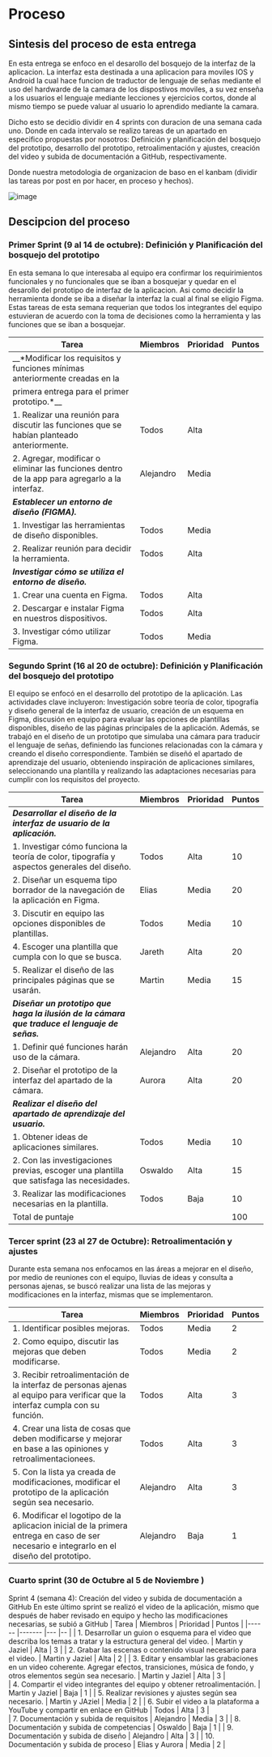 # Proceso 
## Sintesis del proceso de esta entrega
En esta entrega se enfoco en el desarollo del bosquejo de la interfaz de la aplicacion. La interfaz esta destinada a una aplicacion para moviles IOS y Android la cual hace funcion de traductor de lenguaje de señas mediante el uso del hardwarde de la camara de los dispostivos moviles, 
a su vez enseña a los usuarios el lenguaje mediante lecciones y ejercicios cortos, donde al mismo tiempo se puede valuar al usuario lo aprendido mediante la camara.

Dicho esto se decidio dividir en 4 sprints con duracion de una semana cada uno. Donde en cada intervalo se realizo tareas de un apartado en especifico propuestas por nosotros: 
Definición y planificación del bosquejo del prototipo, desarrollo del prototipo, retroalimentación y ajustes, creación del video y subida de documentación a GitHub, respectivamente.

Donde nuestra metodologia de organizacion de baso en el kanbam (dividir las tareas por post en por hacer, en proceso y hechos).

![image](https://github.com/Elias-Novel0/FIS---EQUIPO-6/assets/133535448/17ab1b82-07d0-4ce4-8758-a22eaddfd7de)

## Descipcion del proceso

### Primer Sprint (9 al 14 de octubre): Definición y Planificación del bosquejo del prototipo
En esta semana lo que interesaba al equipo era confirmar los requirimientos funcionales y no funcionales que se iban a bosquejar y quedar en el desarollo del prototipo de interfaz de la aplicacion. Asi como decidir la herramienta donde se iba a diseñar la interfaz la cual al final se eligio Figma. Estas tareas de esta semana
requerian que todos los integrantes del equipo estuvieran de acuerdo con la toma de decisiones como la herramienta y las funciones que se iban a bosquejar.

| Tarea                                                                                                             | Miembros                                         | Prioridad | Puntos |
|-----------------------------------------------------------------------------------------------------------------------|--------------------------------------------------|-----------|--------|
| __*Modificar los requisitos y funciones mínimas anteriormente creadas en la
primera entrega para el primer prototipo.*__                                                                            |                                                  |           |        |
| 1. Realizar una reunión para discutir las funciones que se habían planteado anteriormente.                            | Todos                                            | Alta      |        |
| 2. Agregar, modificar o eliminar las funciones dentro de la app para agregarlo a la interfaz.                         | Alejandro                                        | Media     |        |
| __*Establecer un entorno de diseño (FIGMA).*__                                                                        |                                                  |           |        |
| 1. Investigar las herramientas de diseño disponibles.                                                                 | Todos                                            | Media     |        |
| 2. Realizar reunión para decidir la herramienta.                                                                      | Todos                                            | Alta      |        |
| __*Investigar cómo se utiliza el entorno de diseño.*__                                                                |                                                  |           |        |
| 1. Crear una cuenta en Figma.                                                                                         | Todos                                            | Alta      |        |
| 2. Descargar e instalar Figma en nuestros dispositivos.                                                               | Todos                                            | Alta      |        |
| 3. Investigar cómo utilizar Figma.                                                                                    | Todos                                            | Media     |        |



### Segundo Sprint (16 al 20 de octubre): Definición y Planificación del bosquejo del prototipo
El equipo se enfocó en el desarrollo del prototipo de la aplicación. Las actividades clave incluyeron: Investigación sobre teoría de color, tipografía y diseño general de la interfaz de usuario, creación de un esquema en Figma, 
discusión en equipo para evaluar las opciones de plantillas disponibles, diseño de las páginas principales de la aplicación.
Además, se trabajó en el diseño de un prototipo que simulaba una cámara para traducir el lenguaje de señas, definiendo las funciones relacionadas con la cámara y creando el diseño correspondiente. También se diseñó el apartado de aprendizaje del usuario, obteniendo inspiración de aplicaciones similares, seleccionando una plantilla y realizando las adaptaciones necesarias para cumplir con los requisitos del proyecto.

| Tarea | Miembros | Prioridad | Puntos |
|------|-------|---|--|
| __*Desarrollar el diseño de la interfaz de usuario de la aplicación.*__ | | | |
| 1. Investigar cómo funciona la teoría de color, tipografía y aspectos generales del diseño. | Todos | Alta | 10 |
| 2. Diseñar un esquema tipo borrador de la navegación de la aplicación en Figma. | Elias | Media | 20 |
| 3. Discutir en equipo las opciones disponibles de plantillas. | Todos | Media | 10 |
| 4. Escoger una plantilla que cumpla con lo que se busca. | Jareth | Alta | 20 |
| 5. Realizar el diseño de las principales páginas que se usarán. | Martin | Media | 15 |
| __*Diseñar un prototipo que haga la ilusión de la cámara que traduce el lenguaje de señas.*__ |  | | |
| 1. Definir qué funciones harán uso de la cámara. | Alejandro | Alta | 20 |
| 2. Diseñar el prototipo de la interfaz del apartado de la cámara. | Aurora | Alta | 20 |
| __*Realizar el diseño del apartado de aprendizaje del usuario.*__ || | | 
| 1. Obtener ideas de aplicaciones similares. | Todos | Media | 10 |
| 2. Con las investigaciones previas, escoger una plantilla que satisfaga las necesidades. | Oswaldo | Alta | 15 |
| 3. Realizar las modificaciones necesarias en la plantilla. | Todos | Baja | 10 |
| Total de puntaje| | | 100|

### Tercer sprint (23 al 27 de Octubre): Retroalimentación y ajustes
Durante esta semana nos enfocamos en las áreas a mejorar en el diseño, por medio de reuniones con el equipo, lluvias de ideas y consulta a personas ajenas, se buscó realizar una lista de las mejoras y modificaciones en la interfaz, mismas que se implementaron. 

| Tarea                                                                                                                                     | Miembros  | Prioridad | Puntos |
|------                                                                                                                                     |-------    |---        |--      |
| 1.	Identificar posibles mejoras.                                                                                                         | Todos     | Media     | 2      | 
| 2. Como equipo, discutir las mejoras que deben modificarse.                                                                               | Todos     | Media     | 2      |
| 3. Recibir retroalimentación de la interfaz de personas ajenas al equipo para verificar que la interfaz cumpla con su función.            | Todos     | Alta      | 3      |  
| 4. Crear una lista de cosas que deben modificarse y mejorar en base a las opiniones y retroalimentacionees.                               | Todos     | Alta      | 3      |
| 5. Con la lista ya creada de modificaciones, modificar el prototipo de la aplicación según sea necesario.                                 | Alejandro | Alta      | 3      |
| 6. Modificar el logotipo de la aplicacion inicial de la primera entrega en caso de ser necesario e integrarlo en el diseño del prototipo. | Alejandro | Baja      | 1      |

### Cuarto sprint (30 de Octubre al 5 de Noviembre )
Sprint 4 (semana 4): Creación del video y subida de documentación a GitHub
En este último sprint se realizó el video de la aplicación, mismo que después de haber revisado en equipo y hecho las modificaciones necesarias, se subió a GitHub
| Tarea                                                                                                                                               | Miembros            | Prioridad | Puntos |
|------                                                                                                                                               |-------              |---        |--      |
| 1. Desarrollar un guion o esquema para el video que describa los temas a tratar y la estructura general del video.                                  | Martin y Jaziel     | Alta      | 3 | 
| 2. Grabar las escenas o contenido visual necesario para el video.                                                                                   | Martin y Jaziel     | Alta      | 2 |
| 3. Editar y ensamblar las grabaciones en un video coherente. Agregar efectos, transiciones, música de fondo, y otros elementos según sea necesario. | Martin y Jaziel     | Alta      | 3 |  
| 4. Compartir el video integrantes del equipo y obtener retroalimentación.                                                                           | Martin y Jaziel     | Baja      | 1 |
| 5. Realizar revisiones y ajustes según sea necesario.                                                                                               | Martin y JAziel     | Media     | 2 |
| 6. Subir el video a la plataforma a YouTube y compartir en enlace en GitHub                                                                         | Todos               | Alta      | 3 |  
| 7. Documentación y subida de requisitos                                                                                                             | Alejandro           | Media     | 3 |
| 8. Documentación y subida de competencias                                                                                                           | Oswaldo             | Baja      | 1 |
| 9. Documentación y subida de diseño                                                                                                                 | Alejandro           | Alta      | 3 |
| 10. Documentación y subida de proceso                                                                                                               | Elias y Aurora      | Media     | 2 |







